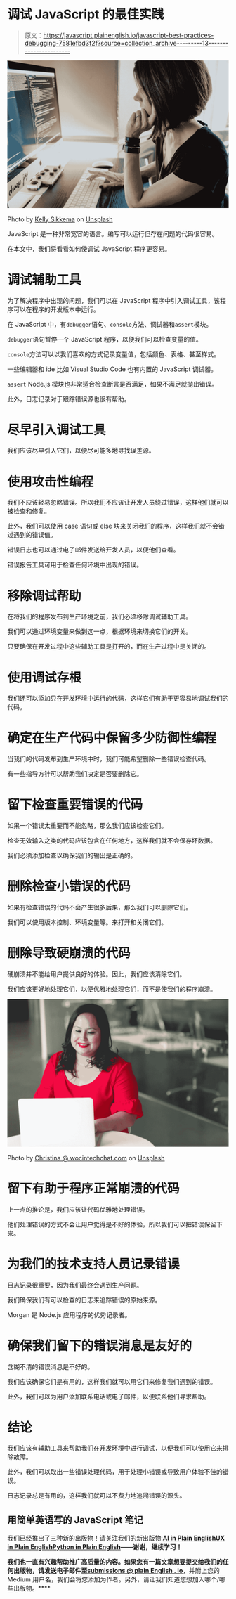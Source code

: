 # 调试 JavaScript 的最佳实践

> 原文：<https://javascript.plainenglish.io/javascript-best-practices-debugging-7581efbd3f2f?source=collection_archive---------13----------------------->

![](img/c7cfbba8e5f076cbef0e8eff88a4463a.png)

Photo by [Kelly Sikkema](https://unsplash.com/@kellysikkema?utm_source=medium&utm_medium=referral) on [Unsplash](https://unsplash.com?utm_source=medium&utm_medium=referral)

JavaScript 是一种非常宽容的语言。编写可以运行但存在问题的代码很容易。

在本文中，我们将看看如何使调试 JavaScript 程序更容易。

# 调试辅助工具

为了解决程序中出现的问题，我们可以在 JavaScript 程序中引入调试工具，该程序可以在程序的开发版本中运行。

在 JavaScript 中，有`debugger`语句、`console`方法、调试器和`assert`模块。

`debugger`语句暂停一个 JavaScript 程序，以便我们可以检查变量的值。

`console`方法可以以我们喜欢的方式记录变量值，包括颜色、表格、甚至样式。

一些编辑器和 ide 比如 Visual Studio Code 也有内置的 JavaScript 调试器。

`assert` Node.js 模块也非常适合检查断言是否满足，如果不满足就抛出错误。

此外，日志记录对于跟踪错误源也很有帮助。

# 尽早引入调试工具

我们应该尽早引入它们，以便尽可能多地寻找误差源。

# 使用攻击性编程

我们不应该轻易忽略错误。所以我们不应该让开发人员绕过错误，这样他们就可以被检查和修复。

此外，我们可以使用 case 语句或 else 块来关闭我们的程序，这样我们就不会错过遇到的错误值。

错误日志也可以通过电子邮件发送给开发人员，以便他们查看。

错误报告工具可用于检查任何环境中出现的错误。

# 移除调试帮助

在将我们的程序发布到生产环境之前，我们必须移除调试辅助工具。

我们可以通过环境变量来做到这一点，根据环境来切换它们的开关。

只要确保在开发过程中这些辅助工具是打开的，而在生产过程中是关闭的。

# 使用调试存根

我们还可以添加只在开发环境中运行的代码，这样它们有助于更容易地调试我们的代码。

# 确定在生产代码中保留多少防御性编程

当我们的代码发布到生产环境中时，我们可能希望删除一些错误检查代码。

有一些指导方针可以帮助我们决定是否要删除它。

# 留下检查重要错误的代码

如果一个错误太重要而不能忽略，那么我们应该检查它们。

检查无效输入之类的代码应该包含在任何地方，这样我们就不会保存坏数据。

我们必须添加检查以确保我们的输出是正确的。

# 删除检查小错误的代码

如果有检查错误的代码不会产生很多后果，那么我们可以删除它们。

我们可以使用版本控制、环境变量等。来打开和关闭它们。

# 删除导致硬崩溃的代码

硬崩溃并不能给用户提供良好的体验。因此，我们应该清除它们。

我们应该更好地处理它们，以便优雅地处理它们，而不是使我们的程序崩溃。

![](img/9c770c2025c76876c4dd1dd6f093f703.png)

Photo by [Christina @ wocintechchat.com](https://unsplash.com/@wocintechchat?utm_source=medium&utm_medium=referral) on [Unsplash](https://unsplash.com?utm_source=medium&utm_medium=referral)

# 留下有助于程序正常崩溃的代码

上一点的推论是，我们应该让代码优雅地处理错误。

他们处理错误的方式不会让用户觉得是不好的体验，所以我们可以把错误保留下来。

# 为我们的技术支持人员记录错误

日志记录很重要，因为我们最终会遇到生产问题。

我们确保我们有可以检查的日志来追踪错误的原始来源。

Morgan 是 Node.js 应用程序的优秀记录者。

# 确保我们留下的错误消息是友好的

含糊不清的错误消息是不好的。

我们应该确保它们是有用的，这样我们就可以用它们来修复我们遇到的错误。

此外，我们可以为用户添加联系电话或电子邮件，以便联系他们寻求帮助。

# 结论

我们应该有辅助工具来帮助我们在开发环境中进行调试，以便我们可以使用它来排除故障。

此外，我们可以取出一些错误处理代码，用于处理小错误或导致用户体验不佳的错误。

日志记录总是有用的，这样我们就可以不费力地追溯错误的源头。

## **用简单英语写的 JavaScript 笔记**

我们已经推出了三种新的出版物！请关注我们的新出版物:[**AI in Plain English**](https://medium.com/ai-in-plain-english)[**UX in Plain English**](https://medium.com/ux-in-plain-english)[**Python in Plain English**](https://medium.com/python-in-plain-english)**——谢谢，继续学习！**

**我们也一直有兴趣帮助推广高质量的内容。如果您有一篇文章想要提交给我们的任何出版物，请发送电子邮件至[**submissions @ plain English . io**](mailto:submissions@plainenglish.io)**，并附上您的 Medium 用户名，我们会将您添加为作者。另外，请让我们知道您想加入哪个/哪些出版物。****